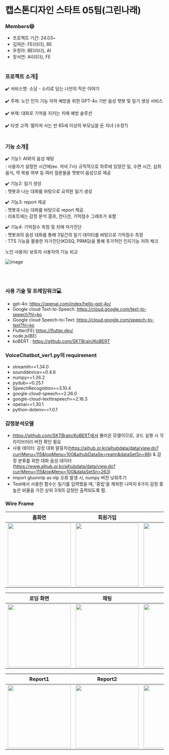 # 캡스톤디자인 스타트 05팀(그린나래)


### Members😄
- 프로젝트 기간: 24.03~
- 김여은: FE(리더), BE
- 우정아: BE(리더), AI
- 장서연: AI(리더), FE
<br><br>

### 프로젝트 소개📂
✔️ 서비스명: 소담 - 소리로 담는 나만의 작은 이야기

✔️ 주제: 노인 인지 기능 저하 예방을 위한 GPT-4o 기반 음성 챗봇 및 일기 생성 서비스

✔️ 부제: 대화로 기억을 지키는 치매 예방 솔루션

✔️ 타겟 고객: 떨어져 사는 만 65세 이상의 부모님을 둔 자녀 (수정?)
<br><br>

### 기능 소개📂
✔️ 기능1: AI와의 음성 채팅<br>
: 사용자가 설정한 시간에(ex. 저녁 7시) 규칙적으로 하루에 있었던 일, 수면 시간, 섭취 음식, 약 복용 여부 등 여러 질문들을 챗봇이 음성으로 제공

✔️ 기능2: 일기 생성<br>
: 챗봇과 나눈 대화를 바탕으로 요약된 일기 생성

✔️ 기능3: report 제공<br>
: 챗봇과 나눈 대화를 바탕으로 report 제공.<br>
: 리포트에는 감정 분석 결과, 컨디션, 기억점수 그래프가 포함<br>

✔️ 기능4: 기억점수 측정 및 치매 자가진단<br>
: 챗봇과의 음성 대화를 통해 3일간의 일기 데이터를 바탕으로 기억점수 측정<br>
: TTS 기능을 활용한 자가진단(KDSQ, PRMQ)을 통해 추가적인 인지기능 저하 체크<br>


노인 사용자/ 보호자 사용자의 기능 비교<br>

![image](https://github.com/user-attachments/assets/040638f8-0479-4595-9aad-38cc014b6a94)

<br><br>
### 사용 기술 및 프레임워크💻
- gpt-4o: https://openai.com/index/hello-gpt-4o/
- Google cloud Text-to-Speech: https://cloud.google.com/text-to-speech?hl=ko
- Google cloud Speech-to-Text: https://cloud.google.com/speech-to-text?hl=ko
- Flutter(FE) https://flutter.dev/
- node.js(BE)
-  koBERT : https://github.com/SKTBrain/KoBERT


### VoiceChatbot_ver1.py의 requirement
- streamlit==1.34.0
- sounddevice==0.4.6
- numpy==1.26.2
- pydub==0.25.1
- SpeechRecognition==3.10.4
- google-cloud-speech==2.26.0
- google-cloud-texttospeech==2.16.3
- openai==1.30.1
- python-dotenv==1.0.1

### 감정분석모델
- https://github.com/SKTBrain/KoBERT에서 불러온 모델이므로, 코드 실행 시 각 라이브러리 버전 확인 필요
- 사용 데이터: 감성 대화 말뭉치(https://aihub.or.kr/aihubdata/data/view.do?currMenu=115&topMenu=100&aihubDataSe=realm&dataSetSn=86) & 감정 분류를 위한 대화 음성 데이터(https://www.aihub.or.kr/aihubdata/data/view.do?currMenu=115&topMenu=100&dataSetSn=263)
- import gluonnlp as nlp 오류 발생 시, numpy 버전 낮춰주기
- Test에서 사용한 함수는 일기를 입력했을 때, '중립'을 제외한 나머지 6가지 감정 중 높은 비율을 가진 상위 3개의 감정만 출력되도록 함.

### Wire Frame
| 홈화면 | 회원가입 | 로그인 |
|------------|------------|------------|
| <img src="https://github.com/EWHA-DraWings/Submit/assets/118182432/925fb933-7901-4703-a6fb-6e8151aa8456" width="200px"> | <img src="https://github.com/EWHA-DraWings/Submit/assets/118182432/84461c84-bc99-433c-92b1-3d3e8acddbbd" width="200px"> | <img src="https://github.com/EWHA-DraWings/Submit/assets/118182432/5bf5f1fa-14f5-4569-888f-b08a6d9b3abd" width="200px"> |

| 로딩 화면 | 채팅 | 일기 |
|------------|------------|------------|
| <img src="https://github.com/EWHA-DraWings/Submit/assets/118182432/a2af6409-71e0-485d-ab50-508917a23fe6" width="200px"> | <img src="https://github.com/EWHA-DraWings/Submit/assets/118182432/253e7e04-e6b4-479c-98f2-e15e55195916" width="200px"> | <img src="https://github.com/EWHA-DraWings/Submit/assets/118182432/a188539a-97e3-4984-a7c8-6ca6ab71ebcb" width="200px"> |

| Report1 | Report2 | 시작 화면 |
|------------|------------|------------|
| <img src="https://github.com/EWHA-DraWings/Submit/assets/118182432/427b6315-ceee-4945-8935-50b7ac8c76a0" width="200px"> | <img src="https://github.com/EWHA-DraWings/Submit/assets/118182432/0bf72a62-d726-4ab1-bc60-d3ae9b602f9a" width="200px"> | <img src="https://github.com/EWHA-DraWings/Submit/assets/118182432/291c1097-8822-470e-bec2-d10c4298078f" width="200px"> |
